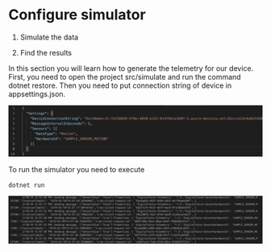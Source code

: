 <H1>Configure simulator</H1>

  1. Simulate the data

  2. Find the results

In this section you will learn how to generate the telemetry for our device. First, you need to open the project src/simulate and run the command dotnet restore.
Then you need to put connection string of device in appsettings.json.

![](https://github.com/sergiibielskyi/parking/blob/master/images/device.png)

To run the simulator you need to execute 
```
dotnet run
```

![](https://github.com/sergiibielskyi/parking/blob/master/images/telemetry.png)